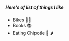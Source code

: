 ##### Here's of list of things I like
* Bikes :mountain_biking_man:
* Books :books:
* Eating Chipotle :burrito: :hot_pepper:
